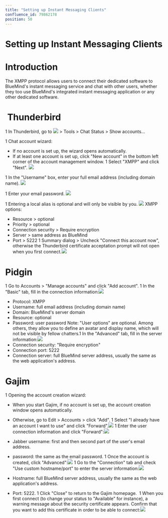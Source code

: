 ```yaml
---
title: "Setting up Instant Messaging Clients"
confluence_id: 79862178
position: 50
---
```

# Setting up Instant Messaging Clients


# Introduction

The XMPP protocol allows users to connect their dedicated software to BlueMind's instant messaging service and chat with other users, whether they too use BlueMind's integrated instant messaging application or any other dedicated software.


#  Thunderbird

1 
In Thunderbird, go to ![](../../attachments/79862178/79862185.png) > Tools > Chat Status > Show accounts...

1 Chat account wizard:
  - If no account is set up, the wizard opens automatically.
  - If at least one account is set up, click "New account" in the bottom left corner of the account management window.
1 
Select "XMPP" and click "Next".
![](../../attachments/79862178/79862192.png)

1 
In the "Username" box, enter your full email address (including domain name).
![](../../attachments/79862178/79862193.png)

1 
Enter your email password.
![](../../attachments/79862178/79862195.png)

1 
Entering a local alias is optional and will only be visible by you.
![](../../attachments/79862178/79862196.png)
XMPP options:

  - Resource > optional
  - Priority > optional
  - Connection security > Require encryption
  - Server > same address as BlueMind
  - Port > 5222
1 Summary dialog > Uncheck "Connect this account now", otherwise the Thunderbird certificate acceptation prompt will not open when you first connect.![](../../attachments/79862178/79862197.png)


# Pidgin

1 Go to Accounts > "Manage accounts" and click "Add account".
1 In the "Basic" tab, fill in the connection information:![](../../attachments/79862178/79862179.png)
  - Protocol: XMPP
  - Username: full email address (including domain name)
  - Domain: BlueMind's server domain
  - Resource: optional
  - Password: user password
Note: "User options" are optional. Among others, they allow you to define an avatar and display name, which will not be visible by fellow chatters.1 In the "Advanced" tab, fill in the server information:![](../../attachments/79862178/79862198.png)
  - Connection security: "Require encryption"
  - Connection port: 5222
  - Connection server: full BlueMind server address, usually the same as the web application's address.


# Gajim

1 Opening the account creation wizard:
  - When you start Gajim, if no account is set up, the account creation window opens automatically.
  - Otherwise, go to Edit > Accounts > click "Add".
1 Select "I already have an account I want to use" and click "Forward".![](../../attachments/79862178/79862199.png)
1 Enter the user connection information and click "Forward":![](../../attachments/79862178/79862200.png)
  - Jabber username: first and then second part of the user's email address.
  - password: the same as the email password.
1 Once the account is created, click "Advanced":![](../../attachments/79862178/79862201.png)
1 Go to the "Connection" tab and check "Use custom hostname/port" to enter the server information:![](../../attachments/79862178/79862202.png)
  - Hostname: full BlueMind server address, usually the same as the web application's address.

  - Port: 5222.
1 Click "Close" to return to the Gajim homepage. 
1 When you first connect (to change your status to "Available" for instance), a warning message about the security certificate appears. Confirm that you want to add this certificate in order to be able to connect:![](../../attachments/79862178/79862203.png)


 

 

 

